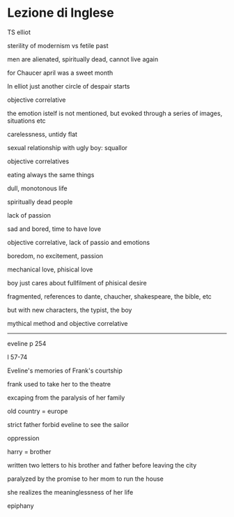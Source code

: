# Lezione di Inglese

TS elliot

sterility of modernism vs fetile past

men are alienated, spiritually dead, cannot live again

for Chaucer april was a sweet month




In elliot just another circle of despair starts


objective correlative


the emotion istelf is not mentioned, but evoked through a series of images, situations etc


carelessness, untidy flat

sexual relationship with ugly boy: squallor


objective correlatives

eating always the same things

dull, monotonous life

spiritually dead people

lack of passion

sad and bored, time to have love

objective correlative, lack of passio and emotions

boredom, no excitement, passion

mechanical love, phisical love

boy just cares about fullfilment of phisical desire

fragmented, references to dante, chaucher, shakespeare, the bible, etc

but with new characters, the typist, the boy


mythical method and objective correlative

---


eveline p 254


l 57-74 

Eveline's memories of Frank's courtship


frank used to take her to the theatre

excaping from the paralysis of her family

old country = europe


strict father forbid eveline to see the sailor

oppression

harry = brother

written two letters to his brother and father before leaving the city


paralyzed by the promise to her mom to run the house

she realizes the meaninglessness of her life

epiphany
<!--stackedit_data:
eyJoaXN0b3J5IjpbLTE1NjU5MTMwMzMsLTg4OTMwNzY1NSwtMT
k5OTc0OTgxMyw1Mjk5OTAzODksNDkzNzI5NDI0XX0=
-->